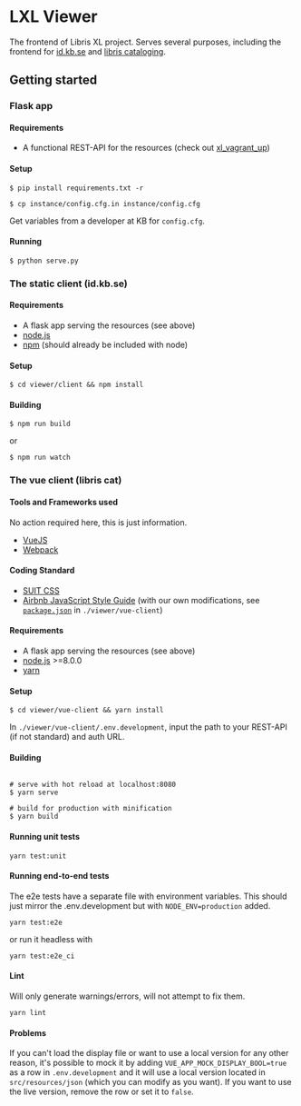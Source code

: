 # LXL Viewer
The frontend of Libris XL project. Serves several purposes, including the frontend for [id.kb.se](#the-static-client-idkbse) and [libris cataloging](#the-vue-client-libris-cat).

## Getting started

### Flask app

#### Requirements

* A functional REST-API for the resources (check out [xl_vagrant_up](https://github.com/libris/xl_vagrant_up))

#### Setup

    $ pip install requirements.txt -r

    $ cp instance/config.cfg.in instance/config.cfg

Get variables from a developer at KB for `config.cfg`.

#### Running

    $ python serve.py

### The static client (id.kb.se)

#### Requirements
* A flask app serving the resources (see above)
* [node.js](http://nodejs.org/)
* [npm](https://www.npmjs.com/get-npm) (should already be included with node)

#### Setup

    $ cd viewer/client && npm install

#### Building

    $ npm run build

or

    $ npm run watch

### The vue client (libris cat)

#### Tools and Frameworks used

No action required here, this is just information.
* [VueJS](https://vuejs.org/)
* [Webpack](https://webpack.js.org/)

#### Coding Standard
* [SUIT CSS](https://suitcss.github.io/)
* [Airbnb JavaScript Style Guide](https://github.com/airbnb/javascript/) (with our own modifications, see [`package.json`](/viewer/vue-client/package.json) in `./viewer/vue-client`)

#### Requirements
* A flask app serving the resources (see above)
* [node.js](http://nodejs.org/) >=8.0.0
* [yarn](https://yarnpkg.com/en/docs/install)

#### Setup

    $ cd viewer/vue-client && yarn install

In `./viewer/vue-client/.env.development`, input the path to your REST-API (if not standard) and auth URL.


#### Building

```

# serve with hot reload at localhost:8080
$ yarn serve

# build for production with minification
$ yarn build

```

#### Running unit tests
```
yarn test:unit
```

#### Running end-to-end tests

The e2e tests have a separate file with environment variables. This should just mirror the .env.development but with `NODE_ENV=production` added.

```
yarn test:e2e
```

or run it headless with

```
yarn test:e2e_ci
```

#### Lint

Will only generate warnings/errors, will not attempt to fix them.

```
yarn lint
```

#### Problems

If you can't load the display file or want to use a local version for any other reason, it's possible to mock it by adding `VUE_APP_MOCK_DISPLAY_BOOL=true` as a row in `.env.development` and it will use a local version located in `src/resources/json` (which you can modify as you want). If you want to use the live version, remove the row or set it to `false`.